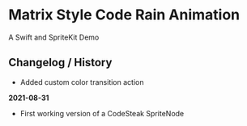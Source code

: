 #  Matrix Style Code Rain Animation
A Swift and SpriteKit Demo

## Changelog / History


- Added custom color transition action

**2021-08-31**
- First working version of a CodeSteak SpriteNode
